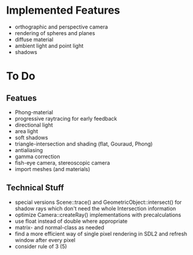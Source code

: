 # Implemented Features

* orthographic and perspective camera
* rendering of spheres and planes
* diffuse material
* ambient light and point light
* shadows

# To Do

## Featues

* Phong-material
* progressive raytracing for early feedback
* directional light
* area light
* soft shadows
* triangle-intersection and shading (flat, Gouraud, Phong)
* antialiasing
* gamma correction
* fish-eye camera, stereoscopic camera
* import meshes (and materials)

## Technical Stuff

* special versions Scene::trace() and GeometricObject::intersect() for shadow rays which don't
  need the whole Intersection information
* optimize Camera::createRay() implementations with precalculations
* use float instead of double where appropriate
* matrix- and normal-class as needed
* find a more efficient way of single pixel rendering in SDL2 and refresh window after every pixel
* consider rule of 3 (5)
